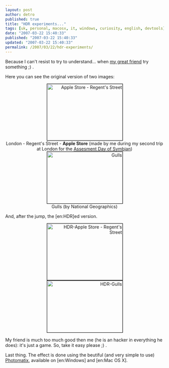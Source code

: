 ```yaml
---
layout: post
author: detro
published: true
title: "HDR experiments..."
tags: [uk, personal, macosx, it, windows, curiosity, english, devtools]
date: "2007-03-22 15:40:33"
published: "2007-03-22 15:40:33"
updated: "2007-03-22 15:40:33"
permalink: /2007/03/22/hdr-experiments/
---
```


Because I can't resist to try to understand... when <a href="http://blog.neminis.org/esperimenti-di-fotografia.html">my great friend</a> try something ;) .

Here you can see the original version of two images:
<div align="center"><div style="width:240px;text-align:right;"><a href="http://beta.zooomr.com/photos/detronizator/842237/" title="Zooomr Photo Sharing :: Photo Sharing"><img src="http://static.zooomr.com/images/842237_9df74d1023_m.jpg" width="240" height="180" alt="Apple Store - Regent's Street" border="0" style="border:1px solid #000;" /></a></div>
London - Regent's Street - <strong>Apple Store</strong> (made by me during my second trip at London for the <a href="http://www.detronizator.org/2007/02/14/im-in/">Assesment Day of Symbian</a>)</div>

<div align="center"><div style="width:240px;text-align:right;"><a href="http://beta.zooomr.com/photos/detronizator/842230/" title="Zooomr Photo Sharing :: Photo Sharing"><img src="http://static.zooomr.com/images/842230_b855d6c958_m.jpg" width="240" height="165" alt="Gulls" border="0" style="border:1px solid #000;" /></a></div>
Gulls (by National Geographics)</div>

And, after the jump, the [en:HDR]ed version. <!--more-->

<div align="center">
<div style="width:240px;text-align:right;"><a href="http://beta.zooomr.com/photos/detronizator/842279/" title="Zooomr Photo Sharing :: Photo Sharing"><img src="http://static.zooomr.com/images/842279_5152ca100e_m.jpg" width="240" height="180" alt="HDR-Apple Store - Regent's Street" border="0" style="border:1px solid #000;" /></a></div>

<div style="width:240px;text-align:right;"><a href="http://beta.zooomr.com/photos/detronizator/842239/" title="Zooomr Photo Sharing :: Photo Sharing"><img src="http://static.zooomr.com/images/842239_e945937c0e_m.jpg" width="240" height="165" alt="HDR-Gulls" border="0" style="border:1px solid #000;" /></a></div>
</div>

My friend is much too much good then me (he is an hacker in everything he does): it's just a game. So, take it easy please ;) .

Last thing. The effect is done using the beutiful (and very simple to use) <a href="http://www.hdrsoft.com/index.html">Photomatix</a>, available on [en:Windows] and [en:Mac OS X].
